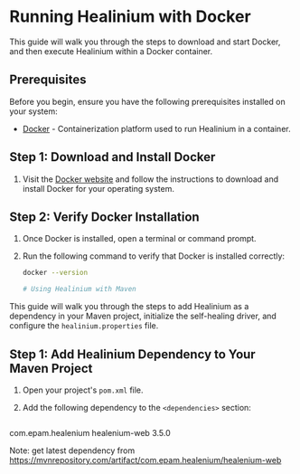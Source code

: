 # Running Healinium with Docker

This guide will walk you through the steps to download and start Docker, and then execute Healinium within a Docker container.

## Prerequisites

Before you begin, ensure you have the following prerequisites installed on your system:

- [Docker](https://www.docker.com/get-started) - Containerization platform used to run Healinium in a container.

## Step 1: Download and Install Docker

1. Visit the [Docker website](https://www.docker.com/get-started) and follow the instructions to download and install Docker for your operating system.

## Step 2: Verify Docker Installation

1. Once Docker is installed, open a terminal or command prompt.
2. Run the following command to verify that Docker is installed correctly:

   ```bash
   docker --version

   # Using Healinium with Maven

This guide will walk you through the steps to add Healinium as a dependency in your Maven project, initialize the self-healing driver, and configure the `healinium.properties` file.

## Step 1: Add Healinium Dependency to Your Maven Project

1. Open your project's `pom.xml` file.
2. Add the following dependency to the `<dependencies>` section:

   ```xml
  <dependency>
			<groupId>com.epam.healenium</groupId>
			<artifactId>healenium-web</artifactId>
			<version>3.5.0</version>
</dependency>

Note: get latest dependency from https://mvnrepository.com/artifact/com.epam.healenium/healenium-web

